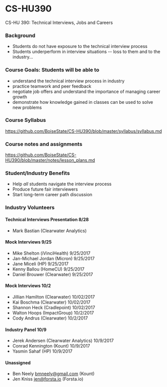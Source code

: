 # CS-HU390
CS-HU 390: Technical Interviews, Jobs and Careers

### Background
* Students do not have exposure to the technical interview process  
* Students underperform in interview situations -- loss to them and to the industry...  

### Course Goals: Students will be able to
* understand the technical interview process in industry 
* practice teamwork and peer feedback  
* negotiate job offers and understand the importance of managing career growth  
* demonstrate how knowledge gained in classes can be used to solve new problems 

### Course Syllabus
https://github.com/BoiseState/CS-HU390/blob/master/syllabus/syllabus.md

### Course notes and assignments
https://github.com/BoiseState/CS-HU390/blob/master/notes/lesson_plans.md

### Student/Industry Benefits
* Help _all_ students navigate the interview process 
* Produce future fair interviewers   
* Start long-term career path discussion 

### Industry Volunteers

#### Technical Interviews Presentation 8/28
* Mark Bastian (Clearwater Analytics)

#### Mock Interviews 9/25
* Mike Shelton (iVinciHealth) 9/25/2017
* Jan-Michael Jordan (Micron) 9/25/2017
* Jane Miceli (HP) 9/25/2017
* Kenny Ballou (HomeCU) 9/25/2017
* Daniel Brouwer (Clearwater) 9/25/2017

#### Mock Interviews 10/2
* Jillian Hamilton (Clearwater) 10/02/2017 
* Kai Boschma (Clearwater) 10/02/2017
* Shannon Heck (Cradlepoint) 10/02/2017
* Walton Hoops (ImpactGroup) 10/2/2017
* Cody Andrus (Clearwater) 10/2/2017

#### Industry Panel 10/9
* Jerek Andersen (Clearwater Analytics) 10/9/2017  
* Conrad Kennington (Kount) 10/9/2017  
* Yasmin Sahaf (HP) 10/9/2017

#### Unassigned 
* Ben Neely bmneely@gmail.com (Kount)
* Jen Kniss jen@forsta.io (Forsta.io)



